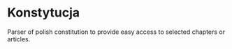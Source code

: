 # Konstytucja
Parser of polish constitution to provide easy access to selected chapters or articles.
